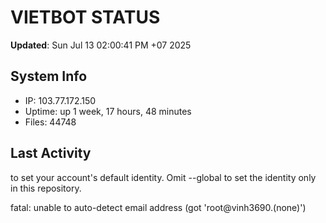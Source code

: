 # VIETBOT STATUS
**Updated**: Sun Jul 13 02:00:41 PM +07 2025

## System Info
- IP: 103.77.172.150
- Uptime: up 1 week, 17 hours, 48 minutes
- Files: 44748

## Last Activity

to set your account's default identity.
Omit --global to set the identity only in this repository.

fatal: unable to auto-detect email address (got 'root@vinh3690.(none)')
